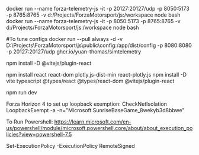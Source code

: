 docker run --name forza-telemetry-js -it -p 20127:20127/udp -p 8050:5173 -p 8765:8765 -v d:/Projects/ForzaMotorsport/js:/workspace node bash
docker run --name forza-telemetry-js -it -p 8050:5173 -p 8765:8765 -v d:/Projects/ForzaMotorsport/js:/workspace node bash

#To tune configs
docker run --pull always -d -v D:\Projects\ForzaMotorsport\js\public\config:/app/dist/config -p 8080:8080 -p 20127:20127/udp ghcr.io/yuan-thomas/simtelemetry

npm install -D @vitejs/plugin-react

npm install react react-dom plotly.js-dist-min react-plotly.js
npm install -D vite typescript @types/react @types/react-dom @vitejs/plugin-react


npm run dev


Forza Horizon 4 to set up loopback exemption:
CheckNetIsolation LoopbackExempt -a -n="Microsoft.SunriseBaseGame_8wekyb3d8bbwe"

To Run Powershell:
https://learn.microsoft.com/en-us/powershell/module/microsoft.powershell.core/about/about_execution_policies?view=powershell-7.5

Set-ExecutionPolicy -ExecutionPolicy RemoteSigned